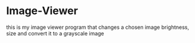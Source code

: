 # Image-Viewer
this is my image viewer program that changes a chosen image brightness, size and convert it to a grayscale image 
